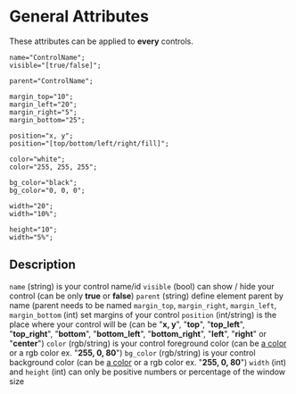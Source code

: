 # General Attributes

These attributes can be applied to **every** controls.

    name="ControlName";
    visible="[true/false]";

    parent="ControlName";

    margin_top="10";
    margin_left="20";
    margin_right="5";
    margin_bottom="25";
    
    position="x, y";
    position="[top/bottom/left/right/fill]";
    
    color="white";
    color="255, 255, 255";
    
    bg_color="black";
    bg_color="0, 0, 0";
    
    width="20";
    width="10%";
    
    height="10";
    width="5%";

## Description
`name` (string) is your control name/id
`visible` (bool) can show / hide your control (can be only **true** or **false**)
`parent` (string) define element parent by name (parent needs to be named
`margin_top`, `margin_right`, `margin_left`, `margin_bottom` (int) set margins of your control
`position` (int/string) is the place where your control will be (can be "**x, y**", "**top**", "**top_left**", "**top_right**", "**bottom**", "**bottom_left**", "**bottom_right**", "**left**", "**right**" or "**center**")
`color` (rgb/string) is your control foreground color (can be [a color](https://github.com/d3m0n-project/d3m0n_os/blob/main/rootfs/usr/share/d3m0n/documentation/Colors.md) or a rgb color ex. "**255, 0, 80**")
`bg_color` (rgb/string) is your control background color (can be [a color](https://github.com/d3m0n-project/d3m0n_os/blob/main/rootfs/usr/share/d3m0n/documentation/Colors.md) or a rgb color ex. "**255, 0, 80**")
`width` (int) and `height` (int) can only be positive numbers or percentage of the window size
